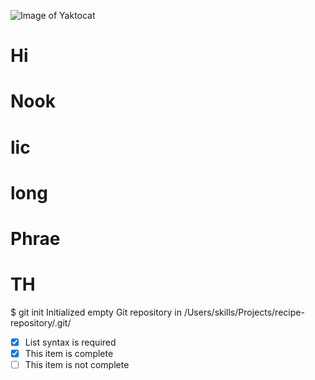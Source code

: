 ![Image of Yaktocat](https://octodex.github.com/images/yaktocat.png)
# Hi
# Nook
# lic
# long
# Phrae
# TH

$ git init
Initialized empty Git repository in /Users/skills/Projects/recipe-repository/.git/

- [x] List syntax is required
- [x] This item is complete
- [ ] This item is not complete
